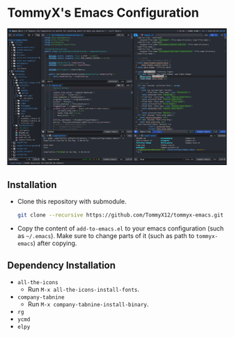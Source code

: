 # TommyX's Emacs Configuration

![Screenshot](screenshots/screenshot-2019-05-04.png) 

## Installation

- Clone this repository with submodule.
  ```bash
  git clone --recursive https://github.com/TommyX12/tommyx-emacs.git
  ```
- Copy the content of `add-to-emacs.el` to your emacs configuration (such as `~/.emacs`). Make sure to change parts of it (such as path to `tommyx-emacs`) after copying.

## Dependency Installation

- `all-the-icons`
  - Run `M-x all-the-icons-install-fonts`.
- `company-tabnine`
  - Run `M-x company-tabnine-install-binary`.
- `rg`
- `ycmd`
- `elpy`
